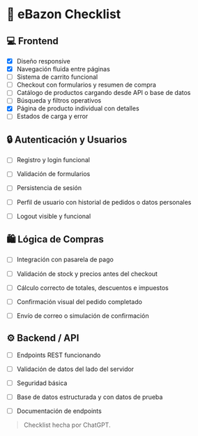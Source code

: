 # 🛒 eBazon Checklist
## 💻 Frontend
- [x] Diseño responsive
- [x] Navegación fluida entre páginas
- [ ] Sistema de carrito funcional
- [ ] Checkout con formularios y resumen de compra
- [ ] Catálogo de productos cargando desde API o base de datos
- [ ] Búsqueda y filtros operativos
- [x] Página de producto individual con detalles
- [ ] Estados de carga y error

## 🔒 Autenticación y Usuarios
- [ ] Registro y login funcional
- [ ] Validación de formularios
- [ ] Persistencia de sesión
- [ ] Perfil de usuario con historial de pedidos o datos personales
- [ ] Logout visible y funcional


## 🛍️ Lógica de Compras
- [ ] Integración con pasarela de pago
- [ ] Validación de stock y precios antes del checkout
- [ ] Cálculo correcto de totales, descuentos e impuestos
- [ ] Confirmación visual del pedido completado
- [ ] Envío de correo o simulación de confirmación


## ⚙️ Backend / API
- [ ] Endpoints REST funcionando
- [ ] Validación de datos del lado del servidor
- [ ] Seguridad básica
- [ ] Base de datos estructurada y con datos de prueba
- [ ] Documentación de endpoints


> Checklist hecha por ChatGPT.
